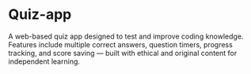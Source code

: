 # Quiz-app
A web-based quiz app designed to test and improve coding knowledge. Features include multiple correct answers, question timers, progress tracking, and score saving — built with ethical and original content for independent learning.
